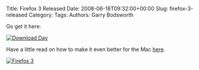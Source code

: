 Title: Firefox 3 Released
Date: 2008-06-18T09:32:00+00:00
Slug: firefox-3-released
Category: 
Tags: 
Authors: Garry Bodsworth

Go get it here:


<a href="http://www.spreadfirefox.com/node&id=0&t=264"><img border="0" alt="Download Day" title="Download Day" src="http://www.spreadfirefox.com/files/images/affiliates_banners/dday_badge_fox.png"/></a>


Have a little read on how to make it even better for the Mac <a href="http://garrys-brain.blogspot.com/2008/05/firefox-3-on-mac.html">here</a>.


<a href="http://www.spreadfirefox.com/node&id=0&t=309"><img border="0" alt="Firefox 3" title="Firefox 3" src="http://sfx-images.mozilla.org/affiliates/Buttons/firefox3/468x60.png"/></a>

